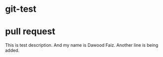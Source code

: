 # git-test
# pull request

This is test description.
And my name is Dawood Faiz.
Another line is being added.
